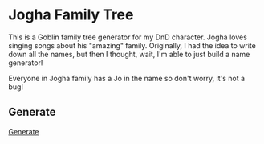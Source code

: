 # Jogha Family Tree

This is a Goblin family tree generator for my DnD character. Jogha loves singing songs about his "amazing" family. Originally, I had the idea to write down all the names, but then I thought, wait, I'm able to just build a name generator!

Everyone in Jogha family has a Jo in the name so don't worry, it's not a bug!

## Generate

[Generate](index.html)